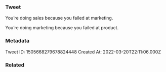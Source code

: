 ### Tweet
You’re doing sales because you failed at marketing.

You’re doing marketing because you failed at product.

### Metadata
Tweet ID: 1505668279678824448
Created At: 2022-03-20T22:11:06.000Z

### Related

